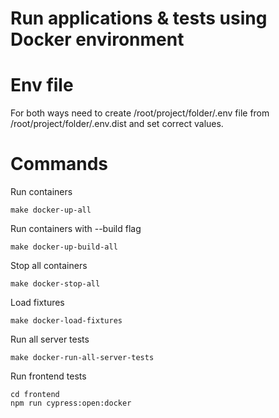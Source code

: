 # Run applications & tests using Docker environment

# Env file

For both ways need to create /root/project/folder/.env file from /root/project/folder/.env.dist and set correct values.

# Commands

Run containers
```
make docker-up-all
```

Run containers with --build flag
```
make docker-up-build-all
```

Stop all containers
```
make docker-stop-all
```

Load fixtures
```
make docker-load-fixtures
```

Run all server tests
```
make docker-run-all-server-tests
```

Run frontend tests
```
cd frontend
npm run cypress:open:docker
```
